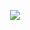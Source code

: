 <p align="center">
  <a href="https://skillicons.dev">
    <img src="https://skillicons.dev/icons?i=rust,c,go,js,python,"/>
  </a>
</p>
